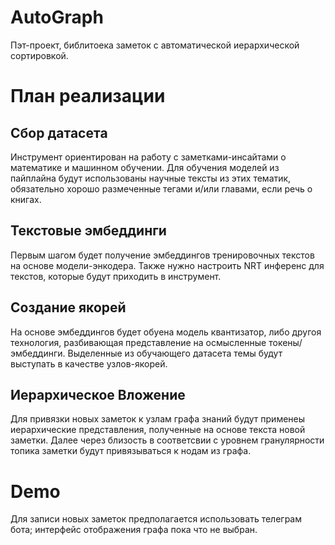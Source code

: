 # AutoGraph
Пэт-проект, библитоека заметок с автоматической иерархической сортировкой.
# План реализации
## Сбор датасета
Инструмент ориентирован на работу с заметками-инсайтами о математике и машинном обучении.
Для обучения моделей из пайплайна будут использованы научные тексты из этих тематик, обязательно хорошо размеченные тегами и/или главами, если речь о книгах.
## Текстовые эмбеддинги
Первым шагом будет получение эмбеддингов тренировочных текстов на основе модели-энкодера.
Также нужно настроить NRT инференс для текстов, которые будут приходить в инструмент.
## Создание якорей
На основе эмбеддингов будет обуена модель квантизатор, либо другоя технология, разбивающая представление на осмысленные токены/эмбеддинги.
Выделенные из обучающего датасета темы будут выступать в качестве узлов-якорей.
## Иерархическое Вложение
Для привязки новых заметок к узлам графа знаний будут применеы иерархические представления, полученные на основе текста новой заметки.
Далее через близость в соответсвии с уровнем гранулярности топика заметки будут привязываться к нодам из графа.
# Demo
Для записи новых заметок предполагается использовать телеграм бота; интерфейс отображения графа пока что не выбран.
